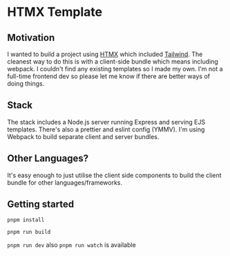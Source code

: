 # HTMX Template

## Motivation
I wanted to build a project using [HTMX](https://htmx.org) which included [Tailwind](https://tailwindcss.com). The cleanest way to do this is with a client-side bundle which means including webpack. I couldn't find any existing templates so I made my own. I'm not a full-time frontend dev so please let me know if there are better ways of doing things.

## Stack
The stack includes a Node.js server running Express and serving EJS templates. There's also a prettier and eslint config (YMMV). I'm using Webpack to build separate client and server bundles.

## Other Languages?
It's easy enough to just utilise the client side components to build the client bundle for other languages/frameworks.

## Getting started

`pnpm install`

`pnpm run build`

`pnpm run dev` also `pnpm run watch` is available
